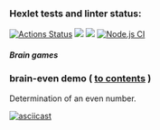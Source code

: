 ### Hexlet tests and linter status:
[![Actions Status](https://github.com/mylitvinov/frontend-project-lvl1/workflows/hexlet-check/badge.svg)](https://github.com/mylitvinov/frontend-project-lvl1/actions) <a href="https://codeclimate.com/github/codeclimate/codeclimate/maintainability"><img src="https://api.codeclimate.com/v1/badges/a99a88d28ad37a79dbf6/maintainability" /></a> 
<a href="https://codeclimate.com/github/codeclimate/codeclimate/test_coverage"><img src="https://api.codeclimate.com/v1/badges/a99a88d28ad37a79dbf6/test_coverage" /></a>
[![Node.js CI](https://github.com/mylitvinov/frontend-project-lvl1/workflows/Node.js%20CI/badge.svg)](https://github.com/mylitvinov/frontend-project-lvl1/actions)


##### Brain games

### brain-even demo ( [to contents](#contents) ) <a name="brain-even"></a>
Determination of an even number.

[![asciicast](https://asciinema.org/a/X2pH415euEOlZQWBEGLlX0JcL.svg)](https://asciinema.org/a/X2pH415euEOlZQWBEGLlX0JcL)